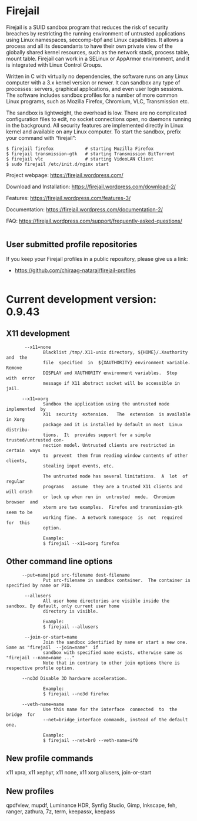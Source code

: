 # Firejail

Firejail is a SUID sandbox program that reduces the risk of security breaches by restricting
the running environment of untrusted applications using Linux namespaces, seccomp-bpf
and Linux capabilities. It allows a process and all its descendants to have their own private
view of the globally shared kernel resources, such as the network stack, process table, mount table.
Firejail can work in a SELinux or AppArmor environment, and it is integrated with Linux Control Groups.

Written in C with virtually no dependencies, the software runs on any Linux computer with a 3.x kernel
version or newer. It can sandbox any type of processes: servers, graphical applications, and even
user login sessions. The software includes sandbox profiles for a number of more common Linux programs,
such as Mozilla Firefox, Chromium, VLC, Transmission etc.

The sandbox is lightweight, the overhead is low. There are no complicated configuration files to edit,
no socket connections open, no daemons running in the background. All security features are
implemented directly in Linux kernel and available on any Linux computer. To start the sandbox,
prefix your command with “firejail”:

`````
$ firejail firefox            # starting Mozilla Firefox
$ firejail transmission-gtk   # starting Transmission BitTorrent 
$ firejail vlc                # starting VideoLAN Client
$ sudo firejail /etc/init.d/nginx start
`````
Project webpage: https://firejail.wordpress.com/

Download and Installation: https://firejail.wordpress.com/download-2/

Features: https://firejail.wordpress.com/features-3/

Documentation: https://firejail.wordpress.com/documentation-2/

FAQ: https://firejail.wordpress.com/support/frequently-asked-questions/

`````

`````
## User submitted profile repositories

If you keep your Firejail profiles in a public repository, please give us a link:

* https://github.com/chiraag-nataraj/firejail-profiles
`````

`````
# Current development version: 0.9.43

## X11 development
`````
       --x11=none
              Blacklist /tmp/.X11-unix directory, ${HOME}/.Xauthority and  the
              file  specified  in  ${XAUTHORITY} environment variable.  Remove
              DISPLAY and XAUTHORITY environment variables.  Stop  with  error
              message if X11 abstract socket will be accessible in jail.

      --x11=xorg
              Sandbox the application using the untrusted mode implemented  by
              X11  security  extension.   The  extension  is available in Xorg
              package and it is installed by default on most  Linux  distribu‐
              tions.  It  provides support for a simple trusted/untrusted con‐
              nection model. Untrusted clients are restricted in certain  ways
              to  prevent  them from reading window contents of other clients,
              stealing input events, etc.

              The untrusted mode has several limitations.  A  lot  of  regular
              programs   assume  they are a trusted X11 clients and will crash
              or lock up when run in  untrusted  mode.  Chromium  browser  and
              xterm are two examples.  Firefox and transmission-gtk seem to be
              working fine.  A network namespace  is  not  required  for  this
              option.

              Example:
              $ firejail --x11=xorg firefox
`````

## Other command line options
`````
      --put=name|pid src-filename dest-filename
              Put src-filename in sandbox container.  The container is specified by name or PID.

       --allusers
              All user home directories are visible inside the sandbox. By default, only current user home
              directory is visible.

              Example:
              $ firejail --allusers

       --join-or-start=name
              Join the sandbox identified by name or start a new one.  Same as "firejail  --join=name"  if
              sandbox with specified name exists, otherwise same as "firejail --name=name ..."
              Note that in contrary to other join options there is respective profile option.

      --no3d Disable 3D hardware acceleration.

              Example:
              $ firejail --no3d firefox

      --veth-name=name
              Use this name for the interface  connected  to  the  bridge  for
              --net=bridge_interface commands, instead of the default one.

              Example:
              $ firejail --net=br0 --veth-name=if0

`````

## New profile commands

x11 xpra, x11 xephyr, x11 none, x11 xorg allusers, join-or-start

## New profiles

qpdfview, mupdf, Luminance HDR, Synfig Studio, Gimp, Inkscape, feh, ranger, zathura, 7z, term, keepassx, keepass

